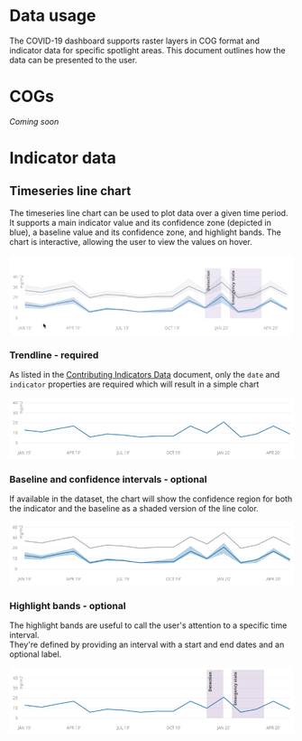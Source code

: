 # Data usage

The COVID-19 dashboard supports raster layers in COG format and indicator data for specific spotlight areas. This document outlines how the data can be presented to the user.

# COGs

*Coming soon*

# Indicator data

## Timeseries line chart
The timeseries line chart can be used to plot data over a given time period. It supports a main indicator value and its confidence zone (depicted in blue), a baseline value and its confidence zone, and highlight bands.
The chart is interactive, allowing the user to view the values on hover.

![Interactive chart gif](./images/chart-interactive.gif)

### Trendline - required
As listed in the [Contributing Indicators Data](./indicators.md) document, only the `date` and `indicator` properties are required which will result in a simple chart

![Chart with indicator line](./images/chart-indicator.png)

### Baseline and confidence intervals - optional
If available in the dataset, the chart will show the confidence region for both the indicator and the baseline as a shaded version of the line color.

![Chart with indicator line and confidence](./images/chart-confidence.png)

### Highlight bands - optional
The highlight bands are useful to call the user's attention to a specific time interval.  
They're defined by providing an interval with a start and end dates and an optional label.

![Chart with indicator line and highlight bands](./images/chart-bands.png)
